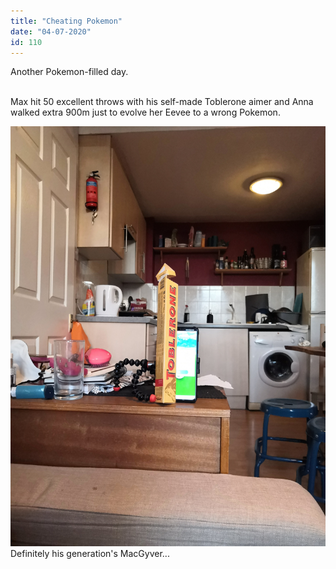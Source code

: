 ```yaml
---
title: "Cheating Pokemon"
date: "04-07-2020"
id: 110
---
```

Another Pokemon-filled day. <br><br>

Max hit 50 excellent throws with his self-made Toblerone aimer and Anna walked extra 900m just to evolve her Eevee to a wrong Pokemon.

![Max's Toblerone Aimer](../images/July/6.jpg)
Definitely his generation's MacGyver...